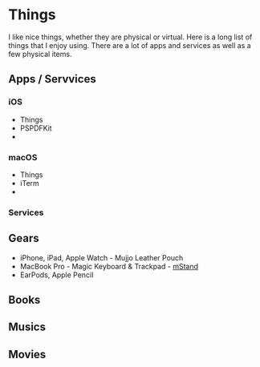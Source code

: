 # Things

I like nice things, whether they are physical or virtual. Here is a long list of things that I enjoy using. There are a lot of apps and services as well as a few physical items.

## Apps / Servvices

### iOS

- Things
- PSPDFKit
- 

### macOS

- Things
- iTerm
- 

### Services

## Gears

- iPhone, iPad, Apple Watch
        - Mujjo Leather Pouch
- MacBook Pro
        - Magic Keyboard & Trackpad
        - [mStand](https://www.raindesigninc.com/mstand.html)
- EarPods, Apple Pencil



## Books


## Musics


## Movies

